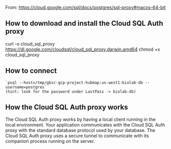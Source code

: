 From:
https://cloud.google.com/sql/docs/postgres/sql-proxy#macos-64-bit

## How to download and install the Cloud SQL Auth proxy
curl -o cloud_sql_proxy https://dl.google.com/cloudsql/cloud_sql_proxy.darwin.amd64
chmod +x cloud_sql_proxy

## How to connect
    `psql --host=/tmp/gbsc-gcp-project-hubmap:us-west1:biolab-db --username=postgres`
    (hint: look for the password under LastPass -> biolab-db)

## How the Cloud SQL Auth proxy works
The Cloud SQL Auth proxy works by having a local client running in the local
environment. Your application communicates with the Cloud SQL Auth proxy with
the standard database protocol used by your database. The Cloud SQL Auth proxy
uses a secure tunnel to communicate with its companion process running on the
server.

